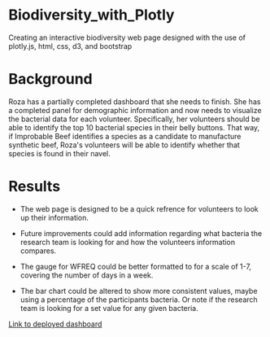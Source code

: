 # Biodiversity_with_Plotly
Creating an interactive biodiversity web page designed with the use of plotly.js, html, css, d3, and bootstrap


# Background
Roza has a partially completed dashboard that she needs to finish. She has a completed panel for demographic information and now needs to visualize the bacterial data for each volunteer. Specifically, her volunteers should be able to identify the top 10 bacterial species in their belly buttons. That way, if Improbable Beef identifies a species as a candidate to manufacture synthetic beef, Roza's volunteers will be able to identify whether that species is found in their navel.


# Results
* The web page is designed to be a quick refrence for volunteers to look up their information. 

* Future improvements could add information regarding what bacteria the research team is looking for and how the volunteers information compares.  

* The gauge for WFREQ could be better formatted to for a scale of 1-7, covering the number of days in a week.

* The bar chart could be altered to show more consistent values, maybe using a percentage of the participants bacteria. Or note if the research team is looking for a set value for any given bacteria. 


[Link to deployed dashboard](https://nikinoel.github.io/Biodiversity_with_Plotly/)
